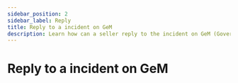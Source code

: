 ```yaml
---
sidebar_position: 2
sidebar_label: Reply
title: Reply to a incident on GeM
description: Learn how can a seller reply to the incident on GeM (Government e-Marketplace)
---
```


# Reply to a incident on GeM
